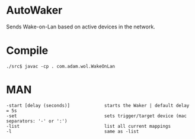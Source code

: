 # AutoWaker
Sends Wake-on-Lan based on active devices in the network.

# Compile 
    ./src$ javac -cp . com.adam.wol.WakeOnLan

# MAN
```
-start [delay (seconds)]             starts the Waker | default delay = 5s
-set                                 sets trigger/target device (mac separators: '-' or ':')
-list                                list all current mappings
-l                                   same as -list
```
